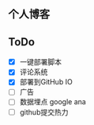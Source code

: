 ## 个人博客


## ToDo
- [x] 一键部署脚本
- [x] 评论系统
- [x] 部署到GitHub IO
- [ ] 广告
- [ ] 数据埋点 google ana
- [ ] github提交热力
